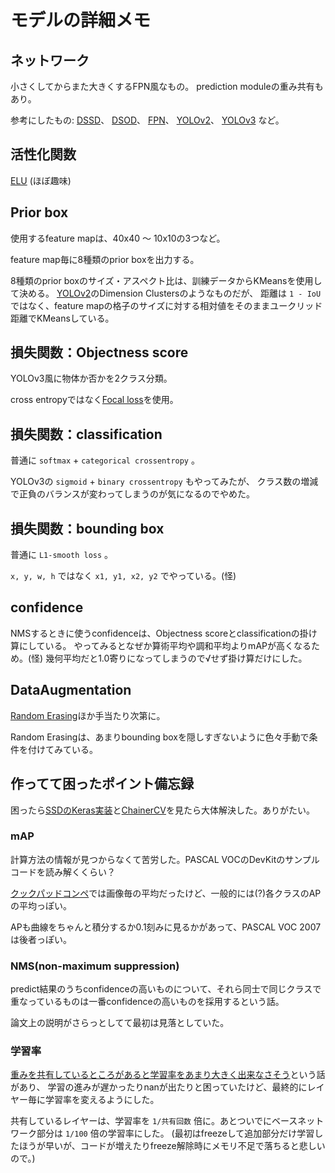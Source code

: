# モデルの詳細メモ

## ネットワーク

小さくしてからまた大きくするFPN風なもの。
prediction moduleの重み共有もあり。

参考にしたもの:
[DSSD](https://arxiv.org/abs/1701.06659)、
[DSOD](https://arxiv.org/abs/1708.01241)、
[FPN](https://arxiv.org/abs/1612.03144)、
[YOLOv2](https://arxiv.org/abs/1612.08242)、
[YOLOv3](https://pjreddie.com/media/files/papers/YOLOv3.pdf)
など。

## 活性化関数

[ELU](https://arxiv.org/abs/1511.07289) (ほぼ趣味)

## Prior box

使用するfeature mapは、40x40 ～ 10x10の3つなど。

feature map毎に8種類のprior boxを出力する。

8種類のprior boxのサイズ・アスペクト比は、訓練データからKMeansを使用して決める。
[YOLOv2](https://arxiv.org/abs/1612.08242)のDimension Clustersのようなものだが、
距離は `1 - IoU` ではなく、feature mapの格子のサイズに対する相対値をそのままユークリッド距離でKMeansしている。

## 損失関数：Objectness score

YOLOv3風に物体か否かを2クラス分類。

cross entropyではなく[Focal loss](https://arxiv.org/abs/1708.02002)を使用。

## 損失関数：classification

普通に `softmax` + `categorical crossentropy` 。

YOLOv3の `sigmoid` + `binary crossentropy` もやってみたが、
クラス数の増減で正負のバランスが変わってしまうのが気になるのでやめた。

## 損失関数：bounding box

普通に `L1-smooth loss` 。

`x, y, w, h` ではなく `x1, y1, x2, y2` でやっている。(怪)

## confidence

NMSするときに使うconfidenceは、Objectness scoreとclassificationの掛け算にしている。
やってみるとなぜか算術平均や調和平均よりmAPが高くなるため。(怪)
幾何平均だと1.0寄りになってしまうので√せず掛け算だけにした。

## DataAugmentation

[Random Erasing](https://arxiv.org/abs/1708.04896)ほか手当たり次第に。

Random Erasingは、あまりbounding boxを隠しすぎないように色々手動で条件を付けてみている。

## 作ってて困ったポイント備忘録

困ったら[SSDのKeras実装](https://github.com/rykov8/ssd_keras)と[ChainerCV](https://github.com/chainer/chainercv)を見たら大体解決した。ありがたい。

### mAP

計算方法の情報が見つからなくて苦労した。PASCAL VOCのDevKitのサンプルコードを読み解くくらい？

[クックパッドコンペ](https://signate.jp/competitions/31#evaluation)では画像毎の平均だったけど、一般的には(?)各クラスのAPの平均っぽい。

APも曲線をちゃんと積分するか0.1刻みに見るかがあって、PASCAL VOC 2007は後者っぽい。

### NMS(non-maximum suppression)

predict結果のうちconfidenceの高いものについて、それら同士で同じクラスで重なっているものは一番confidenceの高いものを採用するという話。

論文上の説明がさらっとしてて最初は見落としていた。

### 学習率

[重みを共有しているところがあると学習率をあまり大きく出来なさそう](https://twitter.com/ak11/status/916282847047983104)という話があり、
学習の進みが遅かったりnanが出たりと困っていたけど、最終的にレイヤー毎に学習率を変えるようにした。

共有しているレイヤーは、学習率を `1/共有回数` 倍に。あとついでにベースネットワーク部分は `1/100` 倍の学習率にした。
(最初はfreezeして追加部分だけ学習したほうが早いが、コードが増えたりfreeze解除時にメモリ不足で落ちると悲しいので。)
